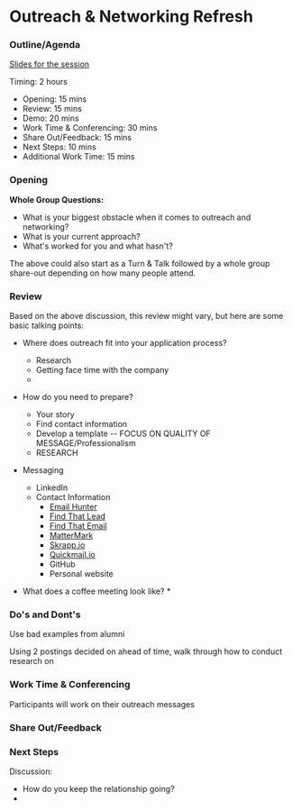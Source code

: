 # Outreach & Networking Refresh

### Outline/Agenda

[Slides for the session](https://docs.google.com/presentation/d/1bugC5TuVdfjJhGtpNGEIN9I1wrHxZ3xbyhfBSF-9uQU/edit?usp=sharing)

Timing: 2 hours 

* Opening: 15 mins
* Review: 15 mins
* Demo: 20 mins
* Work Time & Conferencing: 30 mins 
* Share Out/Feedback: 15 mins
* Next Steps: 10 mins
* Additional Work Time: 15 mins

### Opening
**Whole Group Questions:** 
* What is your biggest obstacle when it comes to outreach and networking?
* What is your current approach?
* What's worked for you and what hasn't?

The above could also start as a Turn & Talk followed by a whole group share-out depending on how many people attend. 

### Review
Based on the above discussion, this review might vary, but here are some basic talking points:

* Where does outreach fit into your application process? 
  * Research
  * Getting face time with the company
  * 

* How do you need to prepare? 
  * Your story
  * Find contact information
  * Develop a template -- FOCUS ON QUALITY OF MESSAGE/Professionalism
  * RESEARCH
  
* Messaging
  * LinkedIn
  * Contact Information
    * [Email Hunter](https://emailhunter.co/)
    * [Find That Lead](https://findthatlead.com/)
    * [Find That Email](https://findthat.email/)
    * [MatterMark](https://mattermark.com/)
    * [Skrapp.io](https://www.skrapp.io/)
    * [Quickmail.io](https://quickmail.io/)
    * GitHub
    * Personal website 

* What does a coffee meeting look like?
  * 
  
  
### Do's and Dont's 
Use bad examples from alumni

Using 2 postings decided on ahead of time, walk through how to conduct research on 

### Work Time & Conferencing
Participants will work on their outreach messages

### Share Out/Feedback


### Next Steps
Discussion:

* How do you keep the relationship going?
* 

### 
